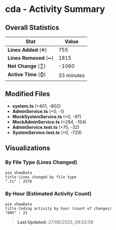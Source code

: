 # cda - Activity Summary 

## Overall Statistics

| Stat                   | Value                                                             |
| ---------------------- | ----------------------------------------------------------------- |
| **Lines Added** (➕)   | 755                                          |
| **Lines Removed** (➖) | 1815                                        |
| **Net Change** (↕)    | -1060                |
| **Active Time** (⌚)   | 33 minutes |


## Modified Files
- **system.ts** (+401, -802)
- **AdminService.ts** (+0, -1)
- **MockSystemService.ts** (+0, -97)
- **MockAdminService.ts** (+284, -154)
- **AdminService.test.ts** (+70, -32)
- **SystemService.test.ts** (+0, -729)

## Visualizations

### By File Type (Lines Changed)

```mermaid
pie showData
title Lines changed by file type
".ts" : 2570
```

### By Hour (Estimated Activity Count)

```mermaid
pie showData
title Coding activity by hour (count of changes)
"09h" : 21
```


> **Last Updated:** 27/06/2025, 09:52:58